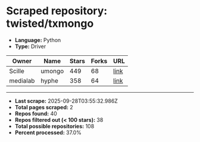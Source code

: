 # Scraped repository: twisted/txmongo
* **Language:** Python
* **Type:** Driver

| Owner | Name | Stars | Forks | URL |
|---|---|---|---|---|
| Scille | umongo | 449 | 68 | [link](https://github.com/Scille/umongo) |
| medialab | hyphe | 358 | 64 | [link](https://github.com/medialab/hyphe) |

---
* **Last scrape:** 2025-09-28T03:55:32.986Z
* **Total pages scraped:** 2
* **Repos found:** 40
* **Repos filtered out (< 100 stars):** 38
* **Total possible repositories:** 108
* **Percent processed:** 37.0%
